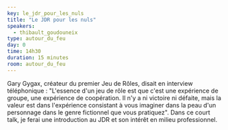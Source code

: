 ```yaml
---
key: le_jdr_pour_les_nuls
title: "Le JDR pour les nuls"
speakers:
  - thibault_goudouneix
type: autour_du_feu
day: 0
time: 14h30
duration: 15 minutes
room: autour_du_feu
---
```


Gary Gygax, créateur du premier Jeu de Rôles, disait en interview téléphonique : "L'essence d'un jeu de rôle est que c'est une expérience de groupe, une expérience de coopération. Il n'y a ni victoire ni défaite, mais la valeur est dans l'expérience consistant à vous imaginer dans la peau d'un personnage dans le genre fictionnel que vous pratiquez". Dans ce court talk, je ferai une introduction au JDR et son intérêt en milieu professionnel.